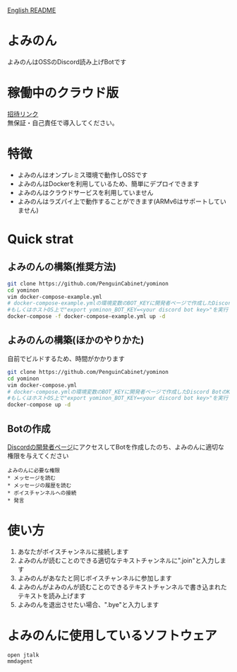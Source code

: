 [English README](./README_en.md)
# よみのん
よみのんはOSSのDiscord読み上げBotです

# 稼働中のクラウド版
[招待リンク](https://discord.com/api/oauth2/authorize?client_id=982630933138141195&permissions=3148800&scope=bot)   
無保証・自己責任で導入してください。

# 特徴
* よみのんはオンプレミス環境で動作しOSSです
* よみのんはDockerを利用しているため、簡単にデプロイできます
* よみのんはクラウドサービスを利用していません
* よみのんはラズパイ上で動作することができます(ARMv6はサポートしていません)

# Quick strat

## よみのんの構築(推奨方法)

```bash
git clone https://github.com/PenguinCabinet/yominon
cd yominon
vim docker-compose-example.yml 
# docker-compose-example.ymlの環境変数のBOT_KEYに開発者ページで作成したDiscord BotのKeyを入力してください
#もしくはホストOS上で"export yominon_BOT_KEY=<your discord bot key>"を実行します
docker-compose -f docker-compose-example.yml up -d
```

## よみのんの構築(ほかのやりかた)

自前でビルドするため、時間がかかります

```bash
git clone https://github.com/PenguinCabinet/yominon
cd yominon
vim docker-compose.yml 
# docker-compose.ymlの環境変数のBOT_KEYに開発者ページで作成したDiscord BotのKeyを入力してください
#もしくはホストOS上で"export yominon_BOT_KEY=<your discord bot key>"を実行します
docker-compose up -d
```

## Botの作成

[Discordの開発者ページ](http://discord.com/developers/)にアクセスしてBotを作成したのち、よみのんに適切な権限を与えてください
```
よみのんに必要な権限
* メッセージを読む
* メッセージの履歴を読む
* ボイスチャンネルへの接続
* 発言
```

#  使い方

1. あなたがボイスチャンネルに接続します
2. よみのんが読むことのできる適切なテキストチャンネルに".join"と入力します
3. よみのんがあなたと同じボイスチャンネルに参加します
4. よみのんがよみのんが読むことのできるテキストチャンネルで書き込まれたテキストを読み上げます
5. よみのんを退出させたい場合、".bye"と入力します


# よみのんに使用しているソフトウェア

```
open jtalk
mmdagent
```
